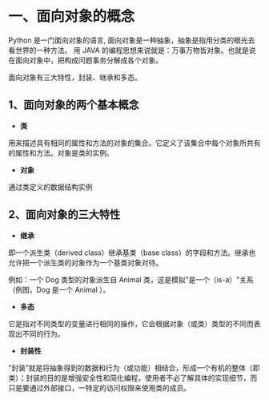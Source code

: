 # 一、面向对象的概念 #

Python 是一门面向对象的语言, 面向对象是一种抽象，抽象是指用分类的眼光去看世界的一种方法。 用 JAVA 的编程思想来说就是：万事万物皆对象。也就是说在面向对象中，把构成问题事务分解成各个对象。

面向对象有三大特性，封装、继承和多态。

## 1、面向对象的两个基本概念 ##

* **类**

用来描述具有相同的属性和方法的对象的集合。它定义了该集合中每个对象所共有的属性和方法。对象是类的实例。

* **对象**

通过类定义的数据结构实例


## 2、面向对象的三大特性 ##

* **继承**

即一个派生类（derived class）继承基类（base class）的字段和方法。继承也允许把一个派生类的对象作为一个基类对象对待。

例如：一个 Dog 类型的对象派生自 Animal 类，这是模拟"是一个（is-a）"关系（例图，Dog 是一个 Animal ）。

* **多态**

它是指对不同类型的变量进行相同的操作，它会根据对象（或类）类型的不同而表现出不同的行为。

* **封装性**

“封装”就是将抽象得到的数据和行为（或功能）相结合，形成一个有机的整体（即类）；封装的目的是增强安全性和简化编程，使用者不必了解具体的实现细节，而只是要通过外部接口，一特定的访问权限来使用类的成员。
